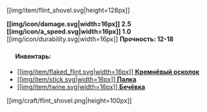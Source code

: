 [[img/item/flint_shovel.svg|height=128px]]

**[[img/icon/damage.svg|width=16px]] 2.5 [[img/icon/a_speed.svg|width=16px]] 1.0** 
[[img/icon/durability.svg|width=16px]] **Прочность: 12-18**

#### <img src="https://gamepedia.cursecdn.com/minecraft_gamepedia/1/13/Player_Head.png" width="16"> **Инвентарь**:

- [[[img/item/flaked_flint.svg|width=16px]] **Кремнёвый осколок**](https://github.com/SoSeDiK-Universe/Wiki/wiki/Кремнёвый-осколок)
- [[[img/item/stick.svg|width=16px]] **Палка**](https://github.com/SoSeDiK-Universe/Wiki/wiki/Палки)
- [[[img/item/twine.svg|width=16px]] **Бечёвка**](https://github.com/SoSeDiK-Universe/Wiki/wiki/Бечёвка)

[[img/craft/flint_shovel.png|height=100px]]